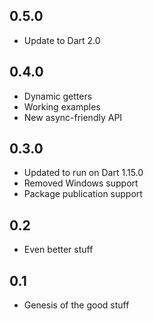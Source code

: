 ## 0.5.0

- Update to Dart 2.0

## 0.4.0

- Dynamic getters
- Working examples
- New async-friendly API

## 0.3.0

- Updated to run on Dart 1.15.0
- Removed Windows support
- Package publication support

## 0.2

- Even better stuff

## 0.1

- Genesis of the good stuff
